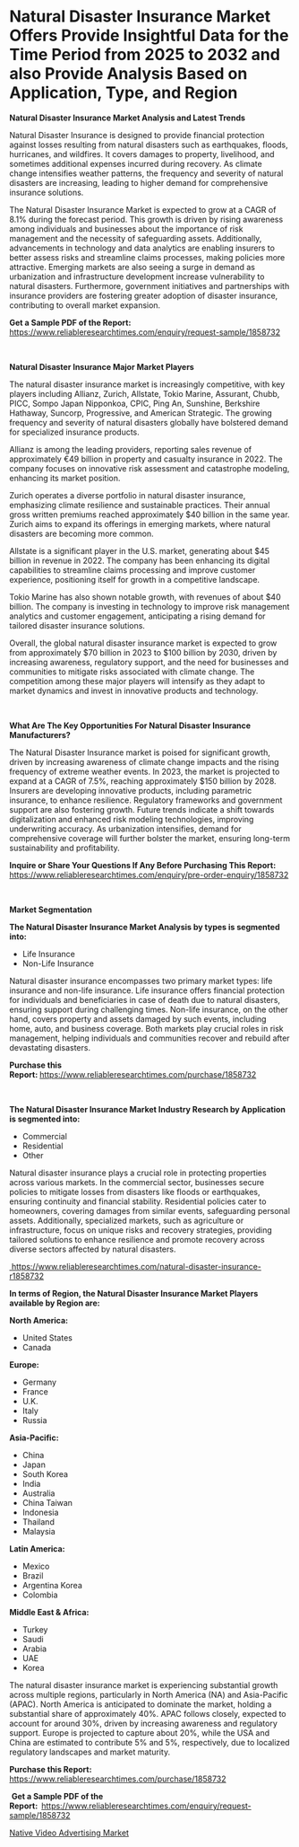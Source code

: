 <p><h1>Natural Disaster Insurance Market Offers Provide Insightful Data for the Time Period from 2025 to 2032 and also Provide Analysis Based on Application, Type, and Region</h1></p><p><strong>Natural Disaster Insurance Market Analysis and Latest Trends</strong></p>
<p><p>Natural Disaster Insurance is designed to provide financial protection against losses resulting from natural disasters such as earthquakes, floods, hurricanes, and wildfires. It covers damages to property, livelihood, and sometimes additional expenses incurred during recovery. As climate change intensifies weather patterns, the frequency and severity of natural disasters are increasing, leading to higher demand for comprehensive insurance solutions. </p><p>The Natural Disaster Insurance Market is expected to grow at a CAGR of 8.1% during the forecast period. This growth is driven by rising awareness among individuals and businesses about the importance of risk management and the necessity of safeguarding assets. Additionally, advancements in technology and data analytics are enabling insurers to better assess risks and streamline claims processes, making policies more attractive. Emerging markets are also seeing a surge in demand as urbanization and infrastructure development increase vulnerability to natural disasters. Furthermore, government initiatives and partnerships with insurance providers are fostering greater adoption of disaster insurance, contributing to overall market expansion.</p></p>
<p><strong>Get a Sample PDF of the Report:&nbsp;</strong> <a href="https://www.reliableresearchtimes.com/enquiry/request-sample/1858732?utm_campaign=3291&utm_medium=2&utm_source=Github&utm_content=ia&utm_term=10032025&utm_id=natural-disaster-insurance">https://www.reliableresearchtimes.com/enquiry/request-sample/1858732</a></p>
<p>&nbsp;</p>
<p><strong>Natural Disaster Insurance Major Market Players</strong></p>
<p><p>The natural disaster insurance market is increasingly competitive, with key players including Allianz, Zurich, Allstate, Tokio Marine, Assurant, Chubb, PICC, Sompo Japan Nipponkoa, CPIC, Ping An, Sunshine, Berkshire Hathaway, Suncorp, Progressive, and American Strategic. The growing frequency and severity of natural disasters globally have bolstered demand for specialized insurance products.</p><p>Allianz is among the leading providers, reporting sales revenue of approximately €49 billion in property and casualty insurance in 2022. The company focuses on innovative risk assessment and catastrophe modeling, enhancing its market position.</p><p>Zurich operates a diverse portfolio in natural disaster insurance, emphasizing climate resilience and sustainable practices. Their annual gross written premiums reached approximately $40 billion in the same year. Zurich aims to expand its offerings in emerging markets, where natural disasters are becoming more common.</p><p>Allstate is a significant player in the U.S. market, generating about $45 billion in revenue in 2022. The company has been enhancing its digital capabilities to streamline claims processing and improve customer experience, positioning itself for growth in a competitive landscape.</p><p>Tokio Marine has also shown notable growth, with revenues of about $40 billion. The company is investing in technology to improve risk management analytics and customer engagement, anticipating a rising demand for tailored disaster insurance solutions.</p><p>Overall, the global natural disaster insurance market is expected to grow from approximately $70 billion in 2023 to $100 billion by 2030, driven by increasing awareness, regulatory support, and the need for businesses and communities to mitigate risks associated with climate change. The competition among these major players will intensify as they adapt to market dynamics and invest in innovative products and technology.</p></p>
<p>&nbsp;</p>
<p><strong>What Are The Key Opportunities For Natural Disaster Insurance Manufacturers?</strong></p>
<p><p>The Natural Disaster Insurance market is poised for significant growth, driven by increasing awareness of climate change impacts and the rising frequency of extreme weather events. In 2023, the market is projected to expand at a CAGR of 7.5%, reaching approximately $150 billion by 2028. Insurers are developing innovative products, including parametric insurance, to enhance resilience. Regulatory frameworks and government support are also fostering growth. Future trends indicate a shift towards digitalization and enhanced risk modeling technologies, improving underwriting accuracy. As urbanization intensifies, demand for comprehensive coverage will further bolster the market, ensuring long-term sustainability and profitability.</p></p>
<p><strong>Inquire or Share Your Questions If Any Before Purchasing This Report:</strong> <a href="https://www.reliableresearchtimes.com/enquiry/pre-order-enquiry/1858732?utm_campaign=3291&utm_medium=2&utm_source=Github&utm_content=ia&utm_term=10032025&utm_id=natural-disaster-insurance">https://www.reliableresearchtimes.com/enquiry/pre-order-enquiry/1858732</a></p>
<p>&nbsp;</p>
<p><strong>Market Segmentation</strong></p>
<p><strong>The Natural Disaster Insurance Market Analysis by types is segmented into:</strong></p>
<p><ul><li>Life Insurance</li><li>Non-Life Insurance</li></ul></p>
<p><p>Natural disaster insurance encompasses two primary market types: life insurance and non-life insurance. Life insurance offers financial protection for individuals and beneficiaries in case of death due to natural disasters, ensuring support during challenging times. Non-life insurance, on the other hand, covers property and assets damaged by such events, including home, auto, and business coverage. Both markets play crucial roles in risk management, helping individuals and communities recover and rebuild after devastating disasters.</p></p>
<p><strong>Purchase this Report:&nbsp;</strong><a href="https://www.reliableresearchtimes.com/purchase/1858732?utm_campaign=3291&utm_medium=2&utm_source=Github&utm_content=ia&utm_term=10032025&utm_id=natural-disaster-insurance">https://www.reliableresearchtimes.com/purchase/1858732</a></p>
<p>&nbsp;</p>
<p><strong>The Natural Disaster Insurance Market Industry Research by Application is segmented into:</strong></p>
<p><ul><li>Commercial</li><li>Residential</li><li>Other</li></ul></p>
<p><p>Natural disaster insurance plays a crucial role in protecting properties across various markets. In the commercial sector, businesses secure policies to mitigate losses from disasters like floods or earthquakes, ensuring continuity and financial stability. Residential policies cater to homeowners, covering damages from similar events, safeguarding personal assets. Additionally, specialized markets, such as agriculture or infrastructure, focus on unique risks and recovery strategies, providing tailored solutions to enhance resilience and promote recovery across diverse sectors affected by natural disasters.</p></p>
<p><a href="https://www.reliableresearchtimes.com/natural-disaster-insurance-r1858732?utm_campaign=3291&utm_medium=2&utm_source=Github&utm_content=ia&utm_term=10032025&utm_id=natural-disaster-insurance">&nbsp;https://www.reliableresearchtimes.com/natural-disaster-insurance-r1858732</a></p>
<p><strong>In terms of Region, the Natural Disaster Insurance Market Players available by Region are:</strong></p>
<p>
    <p> <strong> North America: </strong>
        <ul>
            <li>United States</li>
            <li>Canada</li>
        </ul>
        </p> 
    <p> <strong> Europe: </strong>
        <ul>
            <li>Germany</li>
            <li>France</li>
            <li>U.K.</li>
            <li>Italy</li>
            <li>Russia</li>
        </ul>
        </p> 
    <p> <strong> Asia-Pacific: </strong>
        <ul>
            <li>China</li>
            <li>Japan</li>
            <li>South Korea</li>
            <li>India</li>
            <li>Australia</li>
            <li>China Taiwan</li>
            <li>Indonesia</li>
            <li>Thailand</li>
            <li>Malaysia</li>
        </ul>
        </p> 
    <p> <strong> Latin America: </strong>
        <ul>
            <li>Mexico</li>
            <li>Brazil</li>
            <li>Argentina Korea</li>
            <li>Colombia</li>
        </ul>
        </p> 
    <p> <strong> Middle East & Africa: </strong>
        <ul>
            <li>Turkey</li>
            <li>Saudi</li>
            <li>Arabia</li>
            <li>UAE</li>
            <li>Korea</li>
        </ul>
    </p>
    </p>
<p><p>The natural disaster insurance market is experiencing substantial growth across multiple regions, particularly in North America (NA) and Asia-Pacific (APAC). North America is anticipated to dominate the market, holding a substantial share of approximately 40%. APAC follows closely, expected to account for around 30%, driven by increasing awareness and regulatory support. Europe is projected to capture about 20%, while the USA and China are estimated to contribute 5% and 5%, respectively, due to localized regulatory landscapes and market maturity.</p></p>
<p><strong>Purchase this Report: </strong><a href="https://www.reliableresearchtimes.com/purchase/1858732?utm_campaign=3291&utm_medium=2&utm_source=Github&utm_content=ia&utm_term=10032025&utm_id=natural-disaster-insurance">https://www.reliableresearchtimes.com/purchase/1858732</a></p>
<p>&nbsp;<strong>Get a Sample PDF of the Report:&nbsp;&nbsp;</strong><a href="https://www.reliableresearchtimes.com/enquiry/request-sample/1858732?utm_campaign=3291&utm_medium=2&utm_source=Github&utm_content=ia&utm_term=10032025&utm_id=natural-disaster-insurance">https://www.reliableresearchtimes.com/enquiry/request-sample/1858732</a></p>
<p><strong></strong></p>
<p><p><a href="https://github.com/sderolza/Market-Research-Report-List-1/blob/main/native-video-advertising-market.md?utm_campaign=3291&utm_medium=2&utm_source=Github&utm_content=ia&utm_term=10032025&utm_id=natural-disaster-insurance">Native Video Advertising Market</a></p></p>